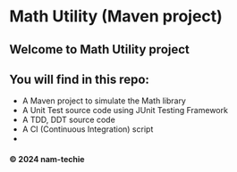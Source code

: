 # Math Utility (Maven project)

## Welcome to Math Utility project
## You will find in this repo: 
* A Maven project to simulate the Math library
* A Unit Test source code using JUnit Testing Framework
* A TDD, DDT source code
* A CI (Continuous Integration) script
* 

#### &#169; 2024 nam-techie
 


